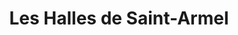 ---
title: "Les Halles de Saint-Armel"
url: /saint-armel/les-halles-de-saint-armel/
shop: Lebensmittel
---